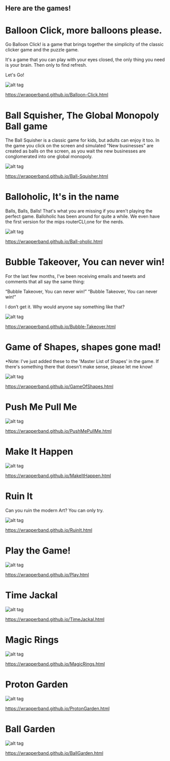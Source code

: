 ## Here are the games!


# Balloon Click, more balloons please.

Go Balloon Click! is a game that brings together the simplicity of the classic clicker game and the puzzle game.

It's a game that you can play with your eyes closed, the only thing you need is your brain. Then only to find refresh.

Let's Go!

![alt tag](https://raw.githubusercontent.com/wrapperband/Balloon-Click/main/Balloon-Click-small.jpg)

https://wrapperband.github.io/Balloon-Click.html


# Ball Squisher, The Global Monopoly Ball game

The Ball Squisher is a classic game for kids, but adults can enjoy it too. In the game you click on the screen and simulated "New businesses" are created as balls on the screen, as you wait the new businesses are conglomerated into one global monopoly.

![alt tag](https://raw.githubusercontent.com/wrapperband/Balloon-Click/main/Ball-Squisher-small.jpg)

https://wrapperband.github.io/Ball-Squisher.html


# Balloholic, It's in the name

Balls, Balls, Balls! That's what you are missing if you aren't playing the perfect game. Balloholic has been around for quite a while. We even have the first version for the mips routerCLI,one for the nerds. 

![alt tag](https://raw.githubusercontent.com/wrapperband/Balloon-Click/main/Ball-oholic-small.jpg)

https://wrapperband.github.io/Ball-oholic.html


# Bubble Takeover, You can never win!

For the last few months, I’ve been receiving emails and tweets and comments that all say the same thing:

“Bubble Takeover, You can never win!”  “Bubble Takeover, You can never win!”

I don’t get it. Why would anyone say something like that?

![alt tag](https://raw.githubusercontent.com/wrapperband/Balloon-Click/main/Bubble-Takeover-small.jpg)

https://wrapperband.github.io/Bubble-Takeover.html


# Game of Shapes, shapes gone mad!

*Note: I've just added these to the 'Master List of Shapes' in the game. If there's something there that doesn't make sense, please let me know!

![alt tag](https://raw.githubusercontent.com/wrapperband/Balloon-Click/main/GameOfShapes-small.jpg)

https://wrapperband.github.io/GameOfShapes.html

# Push Me Pull Me

![alt tag](https://raw.githubusercontent.com/wrapperband/Balloon-Click/main/PushMePullMe-small.jpg)

https://wrapperband.github.io/PushMePullMe.html

# Make It Happen

![alt tag](https://raw.githubusercontent.com/wrapperband/Balloon-Click/main/MakeItHappen-small.jpg)

https://wrapperband.github.io/MakeItHappen.html

# Ruin It

Can you ruin the modern Art? You can only try.

![alt tag](https://raw.githubusercontent.com/wrapperband/Balloon-Click/main/RuinIt-small.jpg)

https://wrapperband.github.io/RuinIt.html

# Play the Game!

![alt tag](https://raw.githubusercontent.com/wrapperband/Balloon-Click/main/Play-small.jpg)

https://wrapperband.github.io/Play.html

# Time Jackal

![alt tag](https://raw.githubusercontent.com/wrapperband/Balloon-Click/main/TimeJackal-small.jpg)

https://wrapperband.github.io/TimeJackal.html

# Magic Rings

![alt tag](https://raw.githubusercontent.com/wrapperband/Balloon-Click/main/MagicRings-small.jpg)

https://wrapperband.github.io/MagicRings.html

# Proton Garden

![alt tag](https://raw.githubusercontent.com/wrapperband/Balloon-Click/main/ProtonGarden-small.jpg)

https://wrapperband.github.io/ProtonGarden.html

# Ball Garden

![alt tag](https://raw.githubusercontent.com/wrapperband/Balloon-Click/main/BallGarden-small.jpg)

https://wrapperband.github.io/BallGarden.html


